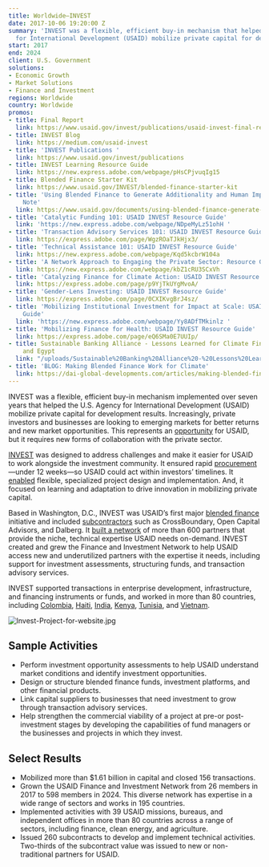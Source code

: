 ```yaml
---
title: Worldwide—INVEST
date: 2017-10-06 19:20:00 Z
summary: 'INVEST was a flexible, efficient buy-in mechanism that helped the U.S. Agency
  for International Development (USAID) mobilize private capital for development results. '
start: 2017
end: 2024
client: U.S. Government
solutions:
- Economic Growth
- Market Solutions
- Finance and Investment
regions: Worldwide
country: Worldwide
promos:
- title: Final Report
  link: https://www.usaid.gov/invest/publications/usaid-invest-final-report
- title: INVEST Blog
  link: https://medium.com/usaid-invest
- title: 'INVEST Publications '
  link: https://www.usaid.gov/invest/publications
- title: INVEST Learning Resource Guide
  link: https://new.express.adobe.com/webpage/pHsCPjvuqIg15
- title: Blended Finance Starter Kit
  link: https://www.usaid.gov/INVEST/blended-finance-starter-kit
- title: 'Using Blended Finance to Generate Additionality and Human Impact: Guidance
    Note'
  link: https://www.usaid.gov/documents/using-blended-finance-generate-additionality-and-human-impact-guidance-note
- title: 'Catalytic Funding 101: USAID INVEST Resource Guide'
  link: 'https://new.express.adobe.com/webpage/NDpeMyLz51ohH '
- title: 'Transaction Advisory Services 101: USAID INVEST Resource Guide'
  link: https://express.adobe.com/page/WgzROaTJkHjx3/
- title: 'Technical Assistance 101: USAID INVEST Resource Guide'
  link: https://new.express.adobe.com/webpage/Kqd5kcbrW104a
- title: 'A Network Approach to Engaging the Private Sector: Resource Guide'
  link: https://new.express.adobe.com/webpage/kbZ1cRU3SCxVh
- title: 'Catalyzing Finance for Climate Action: USAID INVEST Resource Guide'
  link: https://express.adobe.com/page/p9YjTkUYgMvoA/
- title: 'Gender-Lens Investing: USAID INVEST Resource Guide'
  link: https://express.adobe.com/page/0CXIKvgBrJ4sz/
- title: 'Mobilizing Institutional Investment for Impact at Scale: USAID INVEST Resource
    Guide'
  link: 'https://new.express.adobe.com/webpage/Yy8ADfTMkinlz '
- title: 'Mobilizing Finance for Health: USAID INVEST Resource Guide'
  link: https://express.adobe.com/page/eQ6SMa0E7UUIp/
- title: Sustainable Banking Alliance - Lessons Learned for Climate Finance in Colombia
    and Egypt
  link: "/uploads/Sustainable%20Banking%20Alliance%20-%20Lessons%20Learned%20for%20Climate%20Finance%20in%20Colombia%20and%20Egypt.pdf"
- title: 'BLOG: Making Blended Finance Work for Climate'
  link: https://dai-global-developments.com/articles/making-blended-finance-work-for-climate/
---
```


INVEST was a flexible, efficient buy-in mechanism implemented over seven years that helped the U.S. Agency for International Development (USAID) mobilize private capital for development results. Increasingly, private investors and businesses are looking to emerging markets for better returns and new market opportunities. This represents an [opportunity](https://dai-global-developments.com/articles/using-development-assistance-to-catalyze-sound-investments-in-emerging-and-developing-markets/) for USAID, but it requires new forms of collaboration with the private sector.

[INVEST](https://www.usaid.gov/INVEST) was designed to address challenges and make it easier for USAID to work alongside the investment community. It ensured rapid [procurement](https://www.invest-procurement.com/about-procurements)—under 12 weeks—so USAID could act within investors’ timelines. It [enabled](https://dai-global-developments.com/articles/demand-for-private-capital-draws-usaid-units-to-invest-program/) flexible, specialized project design and implementation. And, it focused on learning and adaptation to drive innovation in mobilizing private capital.

Based in Washington, D.C., INVEST was USAID’s first major [blended finance](https://www.usaid.gov/documents/using-blended-finance-generate-additionality-and-human-impact-guidance-note) initiative and included [subcontractors](https://medium.com/usaid-invest/voices/home) such as CrossBoundary, Open Capital Advisors, and Dalberg. It [built a network](https://www.usaid.gov/invest/partner-network-list) of more than 600 partners that provide the niche, technical expertise USAID needs on-demand. INVEST created and grew the Finance and Investment Network to help USAID access new and underutilized partners with the expertise it needs, including support for investment assessments, structuring funds, and transaction advisory services.

INVEST supported transactions in enterprise development, infrastructure, and financing instruments or funds, and worked in more than 80 countries, including [Colombia](https://medium.com/usaid-invest/blended-finance-clean-energy-and-lasting-peace-in-colombia-b6d69d79cc83), [Haiti](https://medium.com/usaid-invest/search?q=haiti), [India](https://medium.com/usaid-invest/what-usaid-india-is-learning-from-working-with-private-sector-partners-to-improve-the-delivery-of-1001e0af4cf1), [Kenya](https://medium.com/usaid-invest/search?q=kenya), [Tunisia](https://medium.com/usaid-invest/meet-the-tech-startup-transforming-the-dairy-market-in-tunisia-and-beyond-an-interview-with-moome-ad0fe44de4bd), and [Vietnam](https://medium.com/usaid-invest/search?q=vietnam).

![Invest-Project-for-website.jpg](/uploads/Invest-Project-for-website.jpg)

## Sample Activities

* Perform investment opportunity assessments to help USAID understand market conditions and identify investment opportunities.
* Design or structure blended finance funds, investment platforms, and other financial products.
* Link capital suppliers to businesses that need investment to grow through transaction advisory services.
* Help strengthen the commercial viability of a project at pre-or post-investment stages by developing the capabilities of fund managers or the businesses and projects in which they invest.

## Select Results

* Mobilized more than $1.61 billion in capital and closed 156 transactions.
* Grown the USAID Finance and Investment Network from 26 members in 2017 to 598 members in 2024. This diverse network has expertise in a wide range of sectors and works in 195 countries.
* Implemented activities with 39 USAID missions, bureaus, and independent offices in more than 80 countries across a range of sectors, including finance, clean energy, and agriculture.
* Issued 260 subcontracts to develop and implement technical activities. Two-thirds of the subcontract value was issued to new or non-traditional partners for USAID.
